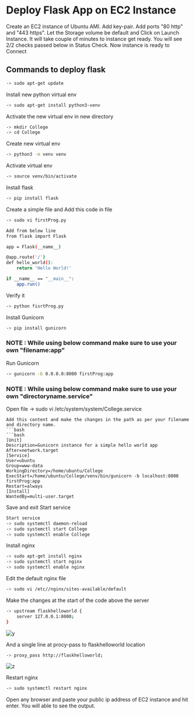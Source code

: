 # Deploy Flask App on EC2 Instance

Create an EC2 instance of Ubuntu AMI. Add key-pair. Add ports "80 http" and "443 https". Let the Storage volume be default and Click on Launch Instance.
It will take couple of minutes to instance get ready. You will see 2/2 checks passed below in Status Check. Now instance is ready to Connect

## Commands to deploy flask

```bash
-> sudo apt-get update
```

Install new python virtual env
```bash
-> sudo apt-get install python3-venv
```

Activate the new virtual env in new directory
```bash
-> mkdir College
-> cd College
```

Create new virtual env
```bash
-> python3 -m venv venv
```

Activate virtual env
```bash
-> source venv/bin/activate
```

Install flask
```bash
-> pip install flask
```

Create a simple file and Add this code in file
```bash
-> sudo vi firstProg.py

Add from below line
from flask import Flask

app = Flask(__name__)

@app.route('/')
def hello_world():
	return 'Hello World!'

if __name__ == "__main__":
	app.run()
```
Verify it
```bash
-> python fisrtProg.py
```

Install Gunicorn
```bash
-> pip install gunicorn
```

### NOTE : While using below command make sure to use your own "filename:app"
Run Gunicorn
```bash
-> gunicorn -b 0.0.0.0:8000 firstProg:app
```

### NOTE : While using below command make sure to use your own "directoryname.service"
Open file 
-> sudo vi /etc/system/system/College.service
```
Add this content and make the changes in the path as per your filename and directory name.
```bash
```bash
[Unit]
Description=Gunicorn instance for a simple hello world app
After=network.target
[Service]
User=ubuntu
Group=www-data
WorkingDirectory=/home/ubuntu/College
ExecStart=/home/ubuntu/College/venv/bin/gunicorn -b localhost:8000 firstProg:app
Restart=always
[Install]
WantedBy=multi-user.target
```
Save and exit
Start service
```bash
Start service
-> sudo systemctl daemon-reload
-> sudo systemctl start College
-> sudo systemctl enable College
```
Install nginx
```bash
-> sudo apt-get install nginx
-> sudo systemctl start nginx
-> sudo systemctl enable nginx
```

Edit the default nginx file 
```bash
-> sudo vi /etc//nginx/sites-available/default
```

Make the changes at the start of the code above the server
```bash
-> upstream flaskhelloworld {
	server 127.0.0.1:8000;
}
```
![y](https://github.com/user-attachments/assets/18616c2d-9e2b-4065-b516-a90a90b678da.jpg)


And a single line at procy-pass to flaskhelloworld location
```bash
-> proxy_pass http://flaskhelloworld;
```
![z](https://github.com/user-attachments/assets/2a3e89aa-2566-4a1c-a8ce-09f184e45f2a.jpg)


Restart nginx
```bash
-> sudo systemctl restart nginx
```

Open any browser and paste your public ip address of EC2 instance and hit enter. You will able to see the output.

